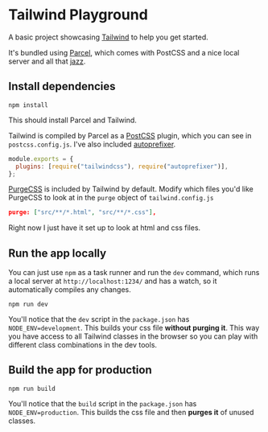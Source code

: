 # Tailwind Playground

A basic project showcasing [Tailwind](https://tailwindcss.com/) to help you get started.

It's bundled using [Parcel](https://parceljs.org/), which comes with PostCSS and a nice local server and all that [jazz](https://www.youtube.com/watch?v=5WMUYVjJGh0).

## Install dependencies

```
npm install
```

This should install Parcel and Tailwind.

Tailwind is compiled by Parcel as a [PostCSS](https://postcss.org/) plugin, which you can see in `postcss.config.js`. I've also included [autoprefixer](https://github.com/postcss/autoprefixer).

```js
module.exports = {
  plugins: [require("tailwindcss"), require("autoprefixer")],
};
```

[PurgeCSS](https://purgecss.com/) is included by Tailwind by default. Modify which files you'd like PurgeCSS to look at in the `purge` object of `tailwind.config.js`

```json
purge: ["src/**/*.html", "src/**/*.css"],
```

Right now I just have it set up to look at html and css files.

## Run the app locally

You can just use `npm` as a task runner and run the `dev` command, which runs a local server at `http://localhost:1234/` and has a watch, so it automatically compiles any changes.

```
npm run dev
```

You'll notice that the `dev` script in the `package.json` has `NODE_ENV=development`. This builds your css file **without purging it**. This way you have access to all Tailwind classes in the browser so you can play with different class combinations in the dev tools.

## Build the app for production

```
npm run build
```

You'll notice that the `build` script in the `package.json` has `NODE_ENV=production`. This builds the css file and then **purges it** of unused classes.
